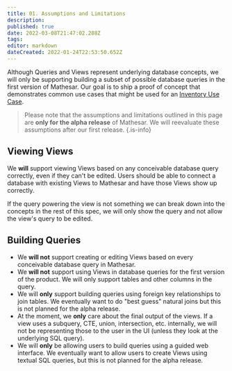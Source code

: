 ```yaml
---
title: 01. Assumptions and Limitations
description: 
published: true
date: 2022-03-08T21:47:02.288Z
tags: 
editor: markdown
dateCreated: 2022-01-24T22:53:50.652Z
---
```


Although Queries and Views represent underlying database concepts, we will only be supporting building a subset of possible database queries in the first version of Mathesar. Our goal is to ship a proof of concept that demonstrates common use cases that might be used for an [Inventory Use Case](/en/design/exploration/use-cases/inventory-use-case).

> Please note that the assumptions and limitations outlined in this page are **only for the alpha release** of Mathesar. We will reevaluate these assumptions after our first release.
{.is-info}


## Viewing Views
We **will** support viewing Views based on any conceivable database query correctly, even if they can't be edited. Users should be able to connect a database with existing Views to Mathesar and have those Views show up correctly.

If the query powering the view is not something we can break down into the concepts in the rest of this spec, we will only show the query and not allow the view's query to be edited.

## Building Queries
- We **will not** support creating or editing Views based on every conceivable database query in Mathesar.
- We **will not** support using Views in database queries for the first version of the product. We will only support tables and other columns in the query.
- We will **only** support building queries using foreign key relationships to join tables. We eventually want to do "best guess" natural joins but this is not planned for the alpha release.
- At the moment, we **only** care about the final output of the views. If a view uses a subquery, CTE, union, intersection, etc. internally, we will not be representing those to the user in the UI (unless they look at the underlying SQL query).
- We will **only** be allowing users to build queries using a guided web interface. We eventually want to allow users to create Views using textual SQL queries, but this is not planned for the alpha release.
